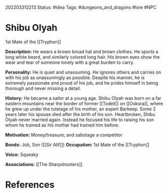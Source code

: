202203312213
Status: #idea
Tags: #dungeons_and_dragons #lore #NPC 

# Shibu Olyah
1st Mate of the [[Tryphon]]

**Description:** He wears a brown broad hat and brown clothes. He sports a long white beard, and similarly colored long hair. His brown eyes show the wear and tear of someone lonely with a great burden to carry.

**Personality:** He is quiet and unassuming. He ignores others and carries on with his job as unassumingly as possible. Despite his manner, he is extremely passionate and proud of his job, and he prides himself in being thorough and never missing a detail.

**History:** He became a sailor at a young age. Shibu Olyah was born on a far eastern mountains near the border of former [[Todell]] on [[Oskora]], where he grew up under the tutelage of his mother, an expert Barkeep. Some 2 years later his spouse died after the birth of his son. Heartbroken, Shibu Olyah never married again. Instead he focused his life to raising his son whom he trained as his mother had trained him before.

**Motivation:** Money/treasure; and sabotage a competitor

**Bonds:** Job, Son ([[Sir Alif]]) **Occupation:** 1st Mate of the [[Tryphon]]

**Voice:** Squeaky

**Associations:** [[The Sharpshooters]]


# References